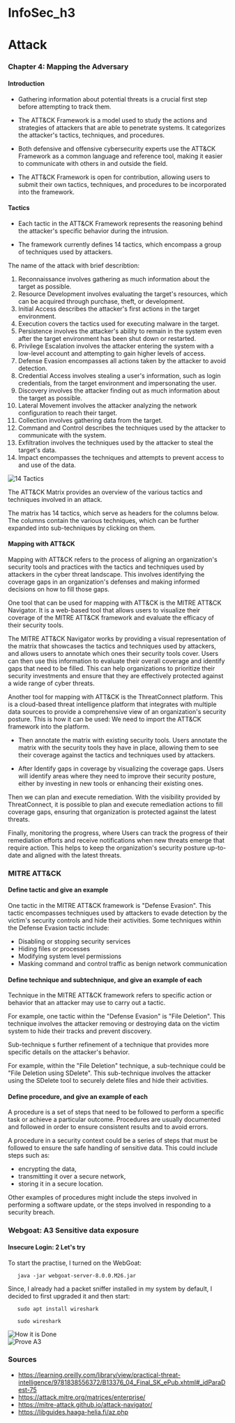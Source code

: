 # InfoSec_h3
# Attack

### Chapter 4: Mapping the Adversary
#### Introduction

* Gathering information about potential threats is a crucial first step before attempting to track them.

* The ATT&CK Framework is a model used to study the actions and strategies of attackers that are able to penetrate systems. It categorizes the attacker's tactics, techniques, and procedures.

* Both defensive and offensive cybersecurity experts use the ATT&CK Framework as a common language and reference tool, making it easier to communicate with others in and outside the field.

* The ATT&CK Framework is open for contribution, allowing users to submit their own tactics, techniques, and procedures to be incorporated into the framework.

#### Tactics

* Each tactic in the ATT&CK Framework represents the reasoning behind the attacker's specific behavior during the intrusion.

* The framework currently defines 14 tactics, which encompass a group of techniques used by attackers.

The name of the attack with brief describtion: 

1. Reconnaissance involves gathering as much information about the target as possible.
2. Resource Development involves evaluating the target's resources, which can be acquired through purchase, theft, or development.
3. Initial Access describes the attacker's first actions in the target environment.
4. Execution covers the tactics used for executing malware in the target.
5. Persistence involves the attacker's ability to remain in the system even after the target environment has been shut down or restarted.
6. Privilege Escalation involves the attacker entering the system with a low-level account and attempting to gain higher levels of access.
7. Defense Evasion encompasses all actions taken by the attacker to avoid detection.
8. Credential Access involves stealing a user's information, such as login credentials, from the target environment and impersonating the user.
9. Discovery involves the attacker finding out as much information about the target as possible.
10. Lateral Movement involves the attacker analyzing the network configuration to reach their target.
11. Collection involves gathering data from the target.
12. Command and Control describes the techniques used by the attacker to communicate with the system.
13. Exfiltration involves the techniques used by the attacker to steal the target's data.
14. Impact encompasses the techniques and attempts to prevent access to and use of the data.

![14 Tactics](1.JPG)

The ATT&CK Matrix provides an overview of the various tactics and techniques involved in an attack.

The matrix has 14 tactics, which serve as headers for the columns below. The columns contain the various techniques, which can be further expanded into sub-techniques by clicking on them.


#### Mapping with ATT&CK

Mapping with ATT&CK refers to the process of aligning an organization's security tools and practices with the tactics and techniques used by attackers in the cyber threat landscape. This involves identifying the coverage gaps in an organization's defenses and making informed decisions on how to fill those gaps.

One tool that can be used for mapping with ATT&CK is the MITRE ATT&CK Navigator. It is a web-based tool that allows users to visualize their coverage of the MITRE ATT&CK framework and evaluate the efficacy of their security tools.

The MITRE ATT&CK Navigator works by providing a visual representation of the matrix that showcases the tactics and techniques used by attackers, and allows users to annotate which ones their security tools cover. Users can then use this information to evaluate their overall coverage and identify gaps that need to be filled. This can help organizations to prioritize their security investments and ensure that they are effectively protected against a wide range of cyber threats.


Another tool for mapping with ATT&CK is the ThreatConnect platform. This is a cloud-based threat intelligence platform that integrates with multiple data sources to provide a comprehensive view of an organization's security posture.
This is how it can be used: 
We need to import the ATT&CK framework into the platform. 

* Then annotate the matrix with existing security tools. Users annotate the matrix with the security tools they have in place, allowing them to see their coverage against the tactics and techniques used by attackers. 

* After Identify gaps in coverage by visualizing the coverage gaps. Users will identify areas where they need to improve their security posture, either by investing in new tools or enhancing their existing ones.


Then we can plan and execute remediation. With the visibility provided by ThreatConnect, it is possible to plan and execute remediation actions to fill coverage gaps, ensuring that organization is protected against the latest threats.

Finally, monitoring the progress, where Users can track the progress of their remediation efforts and receive notifications when new threats emerge that require action. This helps to keep the organization's security posture up-to-date and aligned with the latest threats.




### MITRE ATT&CK

#### Define tactic and give an example

One tactic in the MITRE ATT&CK framework is "Defense Evasion". This tactic encompasses techniques used by attackers to evade detection by the victim's security controls and hide their activities. Some techniques within the Defense Evasion tactic include:

* Disabling or stopping security services
* Hiding files or processes
* Modifying system level permissions
* Masking command and control traffic as benign network communication


#### Define technique and subtechnique, and give an example of each

Technique in the MITRE ATT&CK framework refers to specific action or behavior that an attacker may use to carry out a tactic.

For example, one tactic within the "Defense Evasion" is "File Deletion". This technique involves the attacker removing or destroying data on the victim system to hide their tracks and prevent discovery.

Sub-technique s further refinement of a technique that provides more specific details on the attacker's behavior.

For example, within the "File Deletion" technique, a sub-technique could be "File Deletion using SDelete". This sub-technique involves the attacker using the SDelete tool to securely delete files and hide their activities.


#### Define procedure, and give an example of each

A procedure is a set of steps that need to be followed to perform a specific task or achieve a particular outcome. Procedures are usually documented and followed in order to ensure consistent results and to avoid errors.

A procedure in a security context could be a series of steps that must be followed to ensure the safe handling of sensitive data. This could include steps such as:

* encrypting the data, 
* transmitting it over a secure network, 
* storing it in a secure location. 

Other examples of procedures might include the steps involved in performing a software update, or the steps involved in responding to a security breach.



### Webgoat: A3 Sensitive data exposure
#### Insecure Login: 2 Let's try

To start the practise, I turned on the WebGoat: 

       java -jar webgoat-server-8.0.0.M26.jar
       
Since, I already had a packet sniffer installed in my system by default, I decided to first upgraded it and then start: 

       sudo apt install wireshark
       
       sudo wireshark
       
![How it is Done](2.JPG)       
![Prove A3](3.JPG)

### Sources

* https://learning.oreilly.com/library/view/practical-threat-intelligence/9781838556372/B13376_04_Final_SK_ePub.xhtml#_idParaDest-75
* https://attack.mitre.org/matrices/enterprise/
* https://mitre-attack.github.io/attack-navigator/
* https://libguides.haaga-helia.fi/az.php
